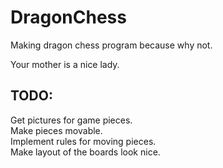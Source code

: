 # DragonChess
Making dragon chess program because why not.

Your mother is a nice lady.

## TODO:  
Get pictures for game pieces.  
Make pieces movable.  
Implement rules for moving pieces.  
Make layout of the boards look nice.  

